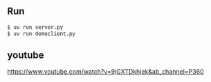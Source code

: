 ## Run
```bash
$ uv run server.py
$ uv run democlient.py
```


## youtube
https://www.youtube.com/watch?v=9jGXTDkhjek&ab_channel=P360
